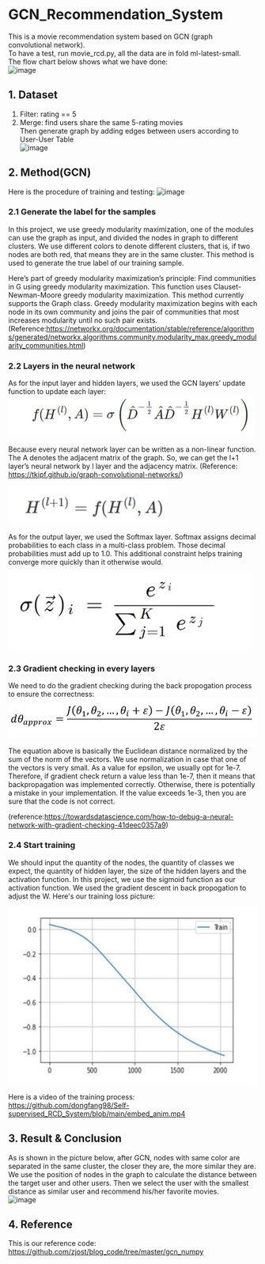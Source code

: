 # GCN_Recommendation_System
This is a movie recommendation system based on GCN (graph convolutional network).  
To have a test, run movie_rcd.py, all the data are in fold ml-latest-small.  
The flow chart below shows what we have done:  
![image](https://user-images.githubusercontent.com/78338843/145574755-51fed9af-df63-4c6c-b7a9-405602f1ac83.png)

## 1. Dataset
1. Filter: rating == 5  
2. Merge: find users share the same 5-rating movies  
Then generate graph by adding edges between users according to User-User Table  
![image](https://user-images.githubusercontent.com/78338843/145575111-4379aead-b203-424a-b4ea-243923ba01f4.png)

## 2. Method(GCN)
Here is the procedure of training and testing:
![image](https://user-images.githubusercontent.com/78338843/145574087-c6e46904-49a8-4cb8-8a8e-8e1fa21a65d2.png)

### 2.1	Generate the label for the samples
In this project, we use greedy modularity maximization, one of the modules can use the graph as input, and divided the nodes in graph to different clusters. We use different colors to denote different clusters, that is, if two nodes are both red, that means they are in the same cluster. This method is used to generate the true label of our training sample. 

Here’s part of greedy modularity maximization’s principle:
Find communities in G using greedy modularity maximization. This function uses Clauset-Newman-Moore greedy modularity maximization. This method currently supports the Graph class. Greedy modularity maximization begins with each node in its own community and joins the pair of communities that most increases modularity until no such pair exists. (Reference:https://networkx.org/documentation/stable/reference/algorithms/generated/networkx.algorithms.community.modularity_max.greedy_modularity_communities.html)

### 2.2 Layers in the neural network
As for the input layer and hidden layers, we used the GCN layers’ update function to update each layer:
![image](https://github.com/dongfang98/Self-supervised_RCD_System/blob/main/Picture/GCN_Layer.png)

Because every neural network layer can be written as a non-linear function. The A denotes the adjacent matrix of the graph. So, we can get the l+1 layer’s neural network by l layer and the adjacency matrix. 
(Reference: https://tkipf.github.io/graph-convolutional-networks/)

![image](https://github.com/dongfang98/Self-supervised_RCD_System/blob/main/Picture/NeuralNetwork.png)

As for the output layer, we used the Softmax layer. Softmax assigns decimal probabilities to each class in a multi-class problem. Those decimal probabilities must add up to 1.0. This additional constraint helps training converge more quickly than it otherwise would.

![image](https://github.com/dongfang98/Self-supervised_RCD_System/blob/main/Picture/Softmax_Layer.png)

### 2.3 Gradient checking in every layers

We need to do the gradient checking during the back propogation process to ensure the correctness: 
![image](https://github.com/dongfang98/Self-supervised_RCD_System/blob/main/Picture/GradientChecking.png)

The equation above is basically the Euclidean distance normalized by the sum of the norm of the vectors. We use normalization in case that one of the vectors is very small.
As a value for epsilon, we usually opt for 1e-7. Therefore, if gradient check return a value less than 1e-7, then it means that backpropagation was implemented correctly. Otherwise, there is potentially a mistake in your implementation. If the value exceeds 1e-3, then you are sure that the code is not correct.

(reference:https://towardsdatascience.com/how-to-debug-a-neural-network-with-gradient-checking-41deec0357a9)

### 2.4 Start training

We should input the quantity of the nodes, the quantity of classes we expect, the quantity of hidden layer, the size of the hidden layers and the activation function. In this project, we use the sigmoid function as our activation function. We used the gradient descent in back propogation to adjust the W. Here's our training loss picture:

![image](https://github.com/dongfang98/Self-supervised_RCD_System/blob/main/Picture/Training.PNG)
 
Here is a video of the training process:  
https://github.com/dongfang98/Self-supervised_RCD_System/blob/main/embed_anim.mp4

## 3. Result & Conclusion
As is shown in the picture below, after GCN, nodes with same color are separated in the same cluster, the closer they are, the more similar they are. We use the position of nodes in the graph to calculate the distance between the target user and other users. Then we select the user with the smallest distance as similar user and recommend his/her favorite movies.  
![image](https://user-images.githubusercontent.com/78338843/145572885-2f733253-0047-4628-9e3d-a2294be0409d.png)

## 4. Reference
This is our reference code: https://github.com/zjost/blog_code/tree/master/gcn_numpy
